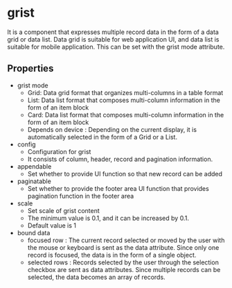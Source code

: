 # grist

It is a component that expresses multiple record data in the form of a data grid or data list.
Data grid is suitable for web application UI, and data list is suitable for mobile application.
This can be set with the grist mode attribute.

## Properties

- grist mode
  - Grid: Data grid format that organizes multi-columns in a table format
  - List: Data list format that composes multi-column information in the form of an item block
  - Card: Data list format that composes multi-column information in the form of an item block
  - Depends on device : Depending on the current display, it is automatically selected in the form of a Grid or a List.
- config
  - Configuration for grist
  - It consists of column, header, record and pagination information.
- appendable
  - Set whether to provide UI function so that new record can be added
- paginatable
  - Set whether to provide the footer area UI function that provides pagination function in the footer area
- scale
  - Set scale of grist content
  - The minimum value is 0.1, and it can be increased by 0.1.
  - Default value is 1
- bound data
  - focused row : The current record selected or moved by the user with the mouse or keyboard is sent as the data attribute. Since only one record is focused, the data is in the form of a single object.
  - selected rows : Records selected by the user through the selection checkbox are sent as data attributes. Since multiple records can be selected, the data becomes an array of records.
